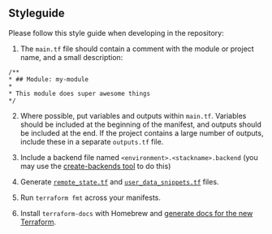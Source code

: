 ## Styleguide

Please follow this style guide when developing in the repository:

1. The `main.tf` file should contain a comment with the module or project name, and
a small description:

```
/**
* ## Module: my-module
*
* This module does super awesome things
*/
```

2. Where possible, put variables and outputs within `main.tf`. Variables should be
included at the beginning of the manifest, and outputs should be included at the end.
If the project contains a large number of outputs, include these in a separate `outputs.tf`
file.

3. Include a backend file named `<environment>.<stackname>.backend` (you may
use the [create-backends tool](../../tools/create-backends.sh) to do this)

4. Generate [`remote_state.tf`](../../tools/generate-remote-state-boiler-plate.sh)
and [`user_data_snippets.tf`](../../tools/generate-user-data-boiler-plate.sh) files.

5. Run `terraform fmt` across your manifests.

6. Install `terraform-docs` with Homebrew and [generate docs for the new Terraform](../../tools/update-docs.sh).
